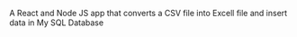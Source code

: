 A React and Node JS app that converts a CSV file into Excell file and insert data in My SQL Database

